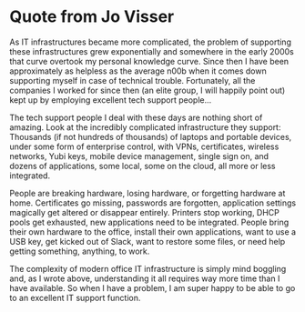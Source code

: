 # Quote from Jo Visser

As IT infrastructures became more complicated, the problem of supporting these infrastructures grew exponentially and somewhere in the early 2000s that curve overtook my personal knowledge curve. Since then I have been approximately as helpless as the average n00b when it comes down supporting myself in case of technical trouble. Fortunately, all the companies I worked for since then (an elite group, I will happily point out) kept up by employing excellent tech support people…

The tech support people I deal with these days are nothing short of amazing. Look at the incredibly complicated infrastructure they support: Thousands (if not hundreds of thousands) of laptops and portable devices, under some form of enterprise control, with VPNs, certificates, wireless networks, Yubi keys, mobile device management, single sign on, and dozens of applications, some local, some on the cloud, all more or less integrated.

People are breaking hardware, losing hardware, or forgetting hardware at home. Certificates go missing, passwords are forgotten, application settings magically get altered or disappear entirely. Printers stop working, DHCP pools get exhausted, new applications need to be integrated. People bring their own hardware to the office, install their own applications, want to use a USB key, get kicked out of Slack, want to restore some files, or need help getting something, anything, to work.

The complexity of modern office IT infrastructure is simply mind boggling and, as I wrote above, understanding it all requires way more time than I have available. So when I have a problem, I am super happy to be able to go to an excellent IT support function.
